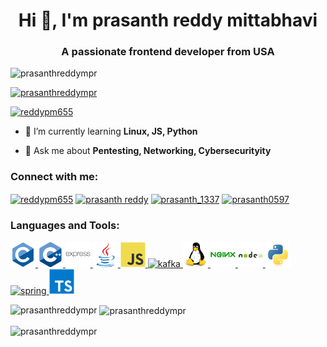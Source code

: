 <h1 align="center">Hi 👋, I'm prasanth reddy mittabhavi</h1>
<h3 align="center">A passionate frontend developer from USA</h3>

<p align="left"> <img src="https://komarev.com/ghpvc/?username=prasanthreddympr&label=Profile%20views&color=0e75b6&style=flat" alt="prasanthreddympr" /> </p>

<p align="left"> <a href="https://github.com/ryo-ma/github-profile-trophy"><img src="https://github-profile-trophy.vercel.app/?username=prasanthreddympr" alt="prasanthreddympr" /></a> </p>

<p align="left"> <a href="https://twitter.com/reddypm655" target="blank"><img src="https://img.shields.io/twitter/follow/reddypm655?logo=twitter&style=for-the-badge" alt="reddypm655" /></a> </p>

- 🌱 I’m currently learning **Linux, JS, Python**

- 💬 Ask me about **Pentesting, Networking, Cybersecurityity**

<h3 align="left">Connect with me:</h3>
<p align="left">
<a href="https://twitter.com/reddypm655" target="blank"><img align="center" src="https://raw.githubusercontent.com/rahuldkjain/github-profile-readme-generator/master/src/images/icons/Social/twitter.svg" alt="reddypm655" height="30" width="40" /></a>
<a href="https://linkedin.com/in/prasanth reddy" target="blank"><img align="center" src="https://raw.githubusercontent.com/rahuldkjain/github-profile-readme-generator/master/src/images/icons/Social/linked-in-alt.svg" alt="prasanth reddy" height="30" width="40" /></a>
<a href="https://instagram.com/prasanth_1337" target="blank"><img align="center" src="https://raw.githubusercontent.com/rahuldkjain/github-profile-readme-generator/master/src/images/icons/Social/instagram.svg" alt="prasanth_1337" height="30" width="40" /></a>
<a href="https://www.codechef.com/users/prasanth0597" target="blank"><img align="center" src="https://cdn.jsdelivr.net/npm/simple-icons@3.1.0/icons/codechef.svg" alt="prasanth0597" height="30" width="40" /></a>
</p>

<h3 align="left">Languages and Tools:</h3>
<p align="left"> <a href="https://www.cprogramming.com/" target="_blank" rel="noreferrer"> <img src="https://raw.githubusercontent.com/devicons/devicon/master/icons/c/c-original.svg" alt="c" width="40" height="40"/> </a> <a href="https://www.w3schools.com/cpp/" target="_blank" rel="noreferrer"> <img src="https://raw.githubusercontent.com/devicons/devicon/master/icons/cplusplus/cplusplus-original.svg" alt="cplusplus" width="40" height="40"/> </a> <a href="https://expressjs.com" target="_blank" rel="noreferrer"> <img src="https://raw.githubusercontent.com/devicons/devicon/master/icons/express/express-original-wordmark.svg" alt="express" width="40" height="40"/> </a> <a href="https://www.java.com" target="_blank" rel="noreferrer"> <img src="https://raw.githubusercontent.com/devicons/devicon/master/icons/java/java-original.svg" alt="java" width="40" height="40"/> </a> <a href="https://developer.mozilla.org/en-US/docs/Web/JavaScript" target="_blank" rel="noreferrer"> <img src="https://raw.githubusercontent.com/devicons/devicon/master/icons/javascript/javascript-original.svg" alt="javascript" width="40" height="40"/> </a> <a href="https://kafka.apache.org/" target="_blank" rel="noreferrer"> <img src="https://www.vectorlogo.zone/logos/apache_kafka/apache_kafka-icon.svg" alt="kafka" width="40" height="40"/> </a> <a href="https://www.linux.org/" target="_blank" rel="noreferrer"> <img src="https://raw.githubusercontent.com/devicons/devicon/master/icons/linux/linux-original.svg" alt="linux" width="40" height="40"/> </a> <a href="https://www.nginx.com" target="_blank" rel="noreferrer"> <img src="https://raw.githubusercontent.com/devicons/devicon/master/icons/nginx/nginx-original.svg" alt="nginx" width="40" height="40"/> </a> <a href="https://nodejs.org" target="_blank" rel="noreferrer"> <img src="https://raw.githubusercontent.com/devicons/devicon/master/icons/nodejs/nodejs-original-wordmark.svg" alt="nodejs" width="40" height="40"/> </a> <a href="https://www.python.org" target="_blank" rel="noreferrer"> <img src="https://raw.githubusercontent.com/devicons/devicon/master/icons/python/python-original.svg" alt="python" width="40" height="40"/> </a> <a href="https://spring.io/" target="_blank" rel="noreferrer"> <img src="https://www.vectorlogo.zone/logos/springio/springio-icon.svg" alt="spring" width="40" height="40"/> </a> <a href="https://www.typescriptlang.org/" target="_blank" rel="noreferrer"> <img src="https://raw.githubusercontent.com/devicons/devicon/master/icons/typescript/typescript-original.svg" alt="typescript" width="40" height="40"/> </a> </p>

<p><img align="left" src="https://github-readme-stats.vercel.app/api/top-langs?username=prasanthreddympr&show_icons=true&locale=en&layout=compact" alt="prasanthreddympr" /></p>

<p>&nbsp;<img align="center" src="https://github-readme-stats.vercel.app/api?username=prasanthreddympr&show_icons=true&locale=en" alt="prasanthreddympr" /></p>

<p><img align="center" src="https://github-readme-streak-stats.herokuapp.com/?user=prasanthreddympr&" alt="prasanthreddympr" /></p>
